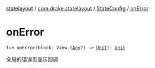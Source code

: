 [statelayout](../../index.md) / [com.drake.statelayout](../index.md) / [StateConfig](index.md) / [onError](./on-error.md)

# onError

`fun onError(block: View.(`[`Any`](https://kotlinlang.org/api/latest/jvm/stdlib/kotlin/-any/index.html)`?) -> `[`Unit`](https://kotlinlang.org/api/latest/jvm/stdlib/kotlin/-unit/index.html)`): `[`Unit`](https://kotlinlang.org/api/latest/jvm/stdlib/kotlin/-unit/index.html)

全局的错误页显示回调

